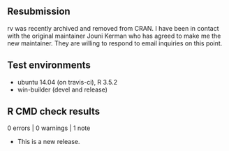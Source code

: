 ## Resubmission
rv was recently archived and removed from CRAN. I have been in contact with the original maintainer Jouni Kerman who has agreed to make me the new maintainer. They are willing to respond to email inquiries on this point.

## Test environments
* ubuntu 14.04 (on travis-ci), R 3.5.2
* win-builder (devel and release)

## R CMD check results

0 errors | 0 warnings | 1 note

* This is a new release.
